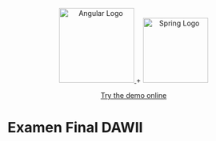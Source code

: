 <p align="center">    
    <a href="https://angular.io/" target="_blank">
        <img src="https://upload.wikimedia.org/wikipedia/commons/c/cf/Angular_full_color_logo.svg" width=150 alt="Angular Logo">
    </a>
    +
    <a href="https://spring.io/projects/spring-boot" target="_blank">
        <img src="https://upload.wikimedia.org/wikipedia/commons/7/79/Spring_Boot.svg" width=130 alt="Spring Logo">
    </a>
</p>

<p align="center"><a href="https://vps.rarcos.com:10451/" target="_blank">Try the demo online</a></p>

# Examen Final DAWII